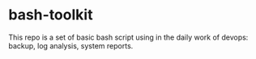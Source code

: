 # bash-toolkit
This repo is a set of basic bash script using in the daily work of devops: backup, log analysis, system reports.

